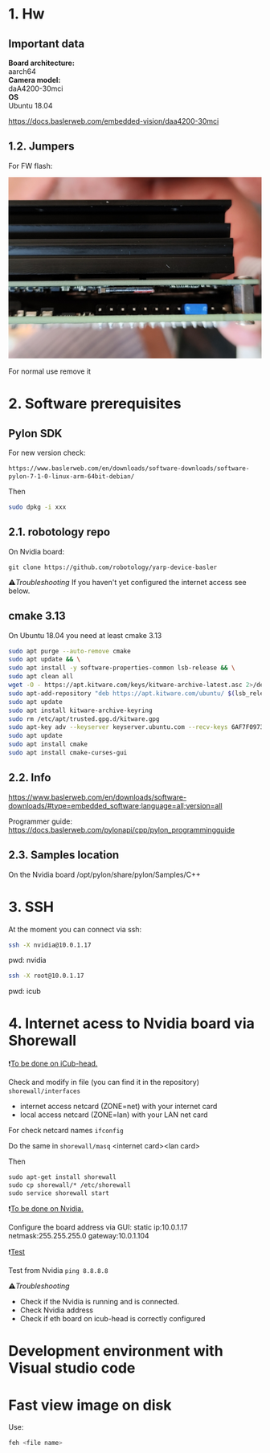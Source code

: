# 1. Hw

## Important data

**Board architecture:**  
aarch64  
**Camera model:**  
daA4200-30mci  
**OS**  
Ubuntu 18.04  

https://docs.baslerweb.com/embedded-vision/daa4200-30mci

## 1.2. Jumpers

For FW flash:

![jumper](img/flash-jumper.jpg)

For normal use remove it

# 2. Software prerequisites

## Pylon SDK
For new version check:
```
https://www.baslerweb.com/en/downloads/software-downloads/software-pylon-7-1-0-linux-arm-64bit-debian/
```
Then
```bash
sudo dpkg -i xxx
```

## 2.1. robotology repo
On Nvidia board:

```
git clone https://github.com/robotology/yarp-device-basler
```

:warning:_Troubleshooting_
If you haven't yet configured the internet access see below.

## cmake 3.13
On Ubuntu 18.04 you need at least cmake 3.13

```bash
sudo apt purge --auto-remove cmake
sudo apt update && \
sudo apt install -y software-properties-common lsb-release && \
sudo apt clean all
wget -O - https://apt.kitware.com/keys/kitware-archive-latest.asc 2>/dev/null | gpg --dearmor - | sudo tee /etc/apt/trusted.gpg.d/kitware.gpg >/dev/null
sudo apt-add-repository "deb https://apt.kitware.com/ubuntu/ $(lsb_release -cs) main"
sudo apt update
sudo apt install kitware-archive-keyring
sudo rm /etc/apt/trusted.gpg.d/kitware.gpg
sudo apt-key adv --keyserver keyserver.ubuntu.com --recv-keys 6AF7F09730B3F0A4
sudo apt update
sudo apt install cmake
sudo apt install cmake-curses-gui
```
## 2.2. Info
https://www.baslerweb.com/en/downloads/software-downloads/#type=embedded_software;language=all;version=all

Programmer guide:
https://docs.baslerweb.com/pylonapi/cpp/pylon_programmingguide

## 2.3. Samples location
On the Nvidia board
/opt/pylon/share/pylon/Samples/C++

# 3. SSH

At the moment you can connect via ssh:
```bash
ssh -X nvidia@10.0.1.17
```
pwd: nvidia

```bash
ssh -X root@10.0.1.17
```
pwd: icub

# 4. Internet acess to Nvidia board via Shorewall

:exclamation:<u>To be done on iCub-head.</u>

Check and modify in file (you can find it in the repository) `shorewall/interfaces`

- internet access netcard (ZONE=net) with your internet card
- local access netcard (ZONE=lan) with your LAN net card

For check netcard names `ifconfig`

Do the same in `shorewall/masq` \<internet card\>\<lan card\>

Then

```
sudo apt-get install shorewall
sudo cp shorewall/* /etc/shorewall
sudo service shorewall start
```

:exclamation:<u>To be done on Nvidia.</u>

Configure the board address via GUI:
static
ip:10.0.1.17
netmask:255.255.255.0
gateway:10.0.1.104

:exclamation:<u>Test</u>

Test from Nvidia `ping 8.8.8.8`


:warning:_Troubleshooting_

- Check if the Nvidia is running and is connected. 
- Check Nvidia address
- Check if eth board on icub-head is correctly configured

# Development environment with Visual studio code

# Fast view image on disk

Use:
```bash
feh <file name>
```
